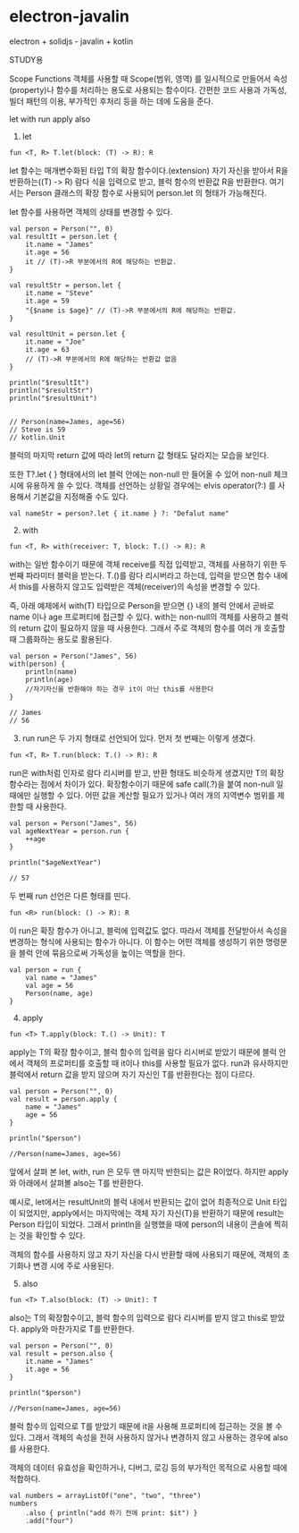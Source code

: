 # electron-javalin
electron + solidjs - javalin + kotlin

STUDY용

Scope Functions
객체를 사용할 때 Scope(범위, 영역) 를 일시적으로 만들어서 속성(property)나 함수를 처리하는 용도로 사용되는 함수이다. 간편한 코드 사용과 가독성, 빌더 패턴의 이용, 부가적인 후처리 등을 하는 데에 도움을 준다.

let
with
run
apply
also

1. let
```
fun <T, R> T.let(block: (T) -> R): R
```

let 함수는 매개변수화된 타입 T의 확장 함수이다.(extension) 자기 자신을 받아서 R을 반환하는((T) -> R) 람다 식을 입력으로 받고, 블럭 함수의 반환값 R을 반환한다. 여기서는 Person 클래스의 확장 함수로 사용되어 person.let 의 형태가 가능해진다.

let 함수를 사용하면 객체의 상태를 변경할 수 있다.
```
val person = Person("", 0)
val resultIt = person.let {
    it.name = "James"
    it.age = 56
    it // (T)->R 부분에서의 R에 해당하는 반환값.
}

val resultStr = person.let {
    it.name = "Steve"
    it.age = 59
    "{$name is $age}" // (T)->R 부분에서의 R에 해당하는 반환값.
}

val resultUnit = person.let {
    it.name = "Joe"
    it.age = 63
    // (T)->R 부분에서의 R에 해당하는 반환값 없음
}

println("$resultIt")
println("$resultStr")
println("$resultUnit")


// Person(name=James, age=56)
// Steve is 59
// kotlin.Unit
```
블럭의 마지막 return 값에 따라 let의 return 값 형태도 달라지는 모습을 보인다.


또한 T?.let { } 형태에서의 let 블럭 안에는 non-null 만 들어올 수 있어 non-null 체크 시에 유용하게 쓸 수 있다. 객체를 선언하는 상황일 경우에는 elvis operator(?:) 를 사용해서 기본값을 지정해줄 수도 있다.
```
val nameStr = person?.let { it.name } ?: "Defalut name"
```

2. with
```
fun <T, R> with(receiver: T, block: T.() -> R): R
```
with는 일반 함수이기 때문에 객체 receive를 직접 입력받고, 객체를 사용하기 위한 두 번째 파라미터 블럭을 받는다. T.()를 람다 리시버라고 하는데, 입력을 받으면 함수 내에서 this를 사용하지 않고도 입력받은 객체(receiver)의 속성을 변경할 수 있다.

즉, 아래 예제에서 with(T) 타입으로 Person을 받으면 {} 내의 블럭 안에서 곧바로 name 이나 age 프로퍼티에 접근할 수 있다. with는 non-null의 객체를 사용하고 블럭의 return 값이 필요하지 않을 때 사용한다. 그래서 주로 객체의 함수를 여러 개 호출할 때 그룹화하는 용도로 활용된다.
```
val person = Person("James", 56)
with(person) {
    println(name)
    println(age)
    //자기자신을 반환해야 하는 경우 it이 아닌 this를 사용한다
}

// James
// 56
```

3. run
run은 두 가지 형태로 선언되어 있다. 먼저 첫 번째는 이렇게 생겼다.
```
fun <T, R> T.run(block: T.() -> R): R
```
run은 with처럼 인자로 람다 리시버를 받고, 반환 형태도 비슷하게 생겼지만 T의 확장함수라는 점에서 차이가 있다. 확장함수이기 때문에 safe call(.?)을 붙여 non-null 일 때에만 실행할 수 있다. 어떤 값을 계산할 필요가 있거나 여러 개의 지역변수 범위를 제한할 때 사용한다.
```
val person = Person("James", 56)
val ageNextYear = person.run {
    ++age
}

println("$ageNextYear")

// 57
```


두 번째 run 선언은 다른 형태를 띤다.

```
fun <R> run(block: () -> R): R
```
이 run은 확장 함수가 아니고, 블럭에 입력값도 없다. 따라서 객체를 전달받아서 속성을 변경하는 형식에 사용되는 함수가 아니다. 이 함수는 어떤 객체를 생성하기 위한 명령문을 블럭 안에 묶음으로써 가독성을 높이는 역할을 한다.
```
val person = run {
    val name = "James"
    val age = 56
    Person(name, age)
}
```


4. apply
```
fun <T> T.apply(block: T.() -> Unit): T
```

apply는 T의 확장 함수이고, 블럭 함수의 입력을 람다 리시버로 받았기 때문에 블럭 안에서 객체의 프로퍼티를 호출할 때 it이나 this를 사용할 필요가 없다. run과 유사하지만 블럭에서 return 값을 받지 않으며 자기 자신인 T를 반환한다는 점이 다르다.

```
val person = Person("", 0)
val result = person.apply {
    name = "James"
    age = 56
}

println("$person")

//Person(name=James, age=56)
```

앞에서 살펴 본 let, with, run 은 모두 맨 마지막 반한되는 값은 R이었다. 하지만 apply와 아래에서 살펴볼 also는 T를 반환한다.

예시로, let에서는 resultUnit의 블럭 내에서 반환되는 값이 없어 최종적으로 Unit 타입이 되었지만, apply에서는 마지막에는 객체 자기 자신(T)을 반환하기 때문에 result는 Person 타입이 되었다. 그래서 println을 실행했을 때에 person의 내용이 콘솔에 찍히는 것을 확인할 수 있다.

객체의 함수를 사용하지 않고 자기 자신을 다시 반환할 때에 사용되기 때문에, 객체의 초기화나 변경 시에 주로 사용된다.



5. also
```
fun <T> T.also(block: (T) -> Unit): T
```

also는 T의 확장함수이고, 블럭 함수의 입력으로 람다 리시버를 받지 않고 this로 받았다. apply와 마찬가지로 T를 반환한다.
```
val person = Person("", 0)
val result = person.also {
    it.name = "James"
    it.age = 56
}

println("$person")

//Person(name=James, age=56)
```

블럭 함수의 입력으로 T를 받았기 때문에 it을 사용해 프로퍼티에 접근하는 것을 볼 수 있다. 그래서 객체의 속성을 전혀 사용하지 않거나 변경하지 않고 사용하는 경우에 also를 사용한다.

객체의 데이터 유효성을 확인하거나, 디버그, 로깅 등의 부가적인 목적으로 사용할 때에 적합하다.
```
val numbers = arrayListOf("one", "two", "three")
numbers
    .also { println("add 하기 전에 print: $it") }
    .add("four")
```
